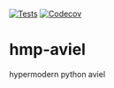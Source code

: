 [![Tests](https://github.com/AporiaAviel/hmp-aviel/workflows/Tests/badge.svg)](https://github.com/AporiaAviel/hmp-aviel/actions?workflow=Tests)
[![Codecov](https://codecov.io/gh/AporiaAviel/hmp-aviel/branch/master/graph/badge.svg)](https://codecov.io/gh/AporiaAviel/hmp-aviel)

# hmp-aviel
hypermodern python aviel

